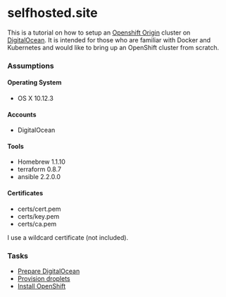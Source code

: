 selfhosted.site
===============

This is a tutorial on how to setup an [Openshift Origin](https://github.com/openshift/origin) cluster on [DigitalOcean](https://digitalocean.com). It is intended for those who are familiar
with Docker and Kubernetes and would like to bring up an OpenShift cluster from scratch.

### Assumptions

#### Operating System

* OS X 10.12.3

#### Accounts

* DigitalOcean

#### Tools

* Homebrew 1.1.10
* terraform 0.8.7
* ansible 2.2.0.0

#### Certificates

* certs/cert.pem
* certs/key.pem
* certs/ca.pem

I use a wildcard certificate (not included).

### Tasks

* [Prepare DigitalOcean](digitalocean/README.md)
* [Provision droplets](terraform/provision.md)
* [Install OpenShift](openshift/README.md)
